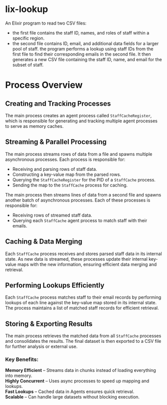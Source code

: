 # lix-lookup
An Elixir program to read two CSV files:
- the first file contains the staff ID, names, and roles of staff within a specific region.
- the second file contains ID, email, and additional data fields for a larger pool of staff.
the program performs a lookup using staff IDs from the first file
to find their corresponding emails in the second file.
It then generates a new CSV file containing the staff ID, name, and email for the subset of staff.


# Process Overview

## Creating and Tracking Processes
The main process creates an agent process called `StaffCacheRegister`, which is responsible for generating and tracking multiple agent processes to serve as memory caches.

## Streaming & Parallel Processing
The main process streams rows of data from a file and spawns multiple asynchronous processes. Each process is responsible for:
- Receiving and parsing rows of staff data.
- Constructing a key-value map from the parsed rows.
- Querying the `StaffCacheRegister` for the PID of a `StaffCache` process.
- Sending the map to the `StaffCache` process for caching.

The main process then streams lines of data from a second file and spawns another batch of asynchronous processes. Each of these processes is responsible for:
- Receiving rows of streamed staff data.
- Querying each `StaffCache` agent process to match staff with their emails.

## Caching & Data Merging
Each `StaffCache` process receives and stores parsed staff data in its internal state. As new data is streamed, these processes update their internal key-value maps with the new information, ensuring efficient data merging and retrieval.

## Performing Lookups Efficiently
Each `StaffCache` process matches staff to their email records by performing lookups of each line against the key-value map stored in its internal state. The process maintains a list of matched staff records for efficient retrieval.

## Storing & Exporting Results
The main process retrieves the matched data from all `StaffCache` processes and consolidates the results. The final dataset is then exported to a CSV file for further analysis or external use.



### Key Benefits: 
**Memory Efficient** – Streams data in chunks instead of loading everything into memory.  
**Highly Concurrent** – Uses async processes to speed up mapping and lookups.  
**Fast Lookups** – Cached data in Agents ensures quick retrieval.  
**Scalable** – Can handle large datasets without blocking execution.  
